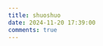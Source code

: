 ```yaml
---
title: shuoshuo
date: 2024-11-20 17:39:00
comments: true
---
```

<!-- 引用 artitalk -->
<script type="text/javascript" src="https://unpkg.com/artitalk"></script>
<!-- 存放说说的容器 -->
<div id="artitalk_main"></div>
<script>
new Artitalk({
    appId: 'TjtKS0Evn8nZqCcZ9QKXTKbJ-MdYXbMMI', // Your LeanCloud appId
    appKey: 'Uv9PQg6dIHCqoZ98CP6t9CUx' // Your LeanCloud appKey
})
</script>